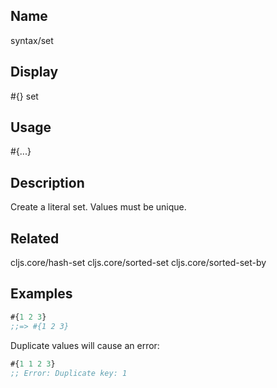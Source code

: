 ## Name
syntax/set

## Display
#{} set

## Usage
#{...}

## Description

Create a literal set.  Values must be unique.

## Related
cljs.core/hash-set
cljs.core/sorted-set
cljs.core/sorted-set-by

## Examples

```clj
#{1 2 3}
;;=> #{1 2 3}
```

Duplicate values will cause an error:

```clj
#{1 1 2 3}
;; Error: Duplicate key: 1
```
